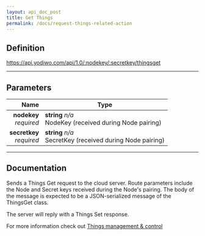 ```yaml
---
layout: api_doc_post
title: Get Things
permalink: /docs/request-things-related-action
---
```


## Definition
https://api.yodiwo.com/api/1.0/:nodekey/:secretkey/thingsget

- - - -

## Parameters

| Name | Type |
| -----: | ----- |
| **nodekey** <br/> *required* | **string** *n/a* <br/> NodeKey (received during Node pairing) |
| **secretkey** <br/> *required* | **string** *n/a* <br/> SecretKey (received during Node pairing) |

- - - -

## Documentation
Sends a Things Get request to the cloud server. Route parameters include the Node and Secret keys received during the Node's pairing. The body of the message is expected to be a JSON-serialized message of the ThingsGet class.

The server will reply with a Things Set response.

For more information check out [Things management & control](/doc/docs/things-mgmt-ctrl)